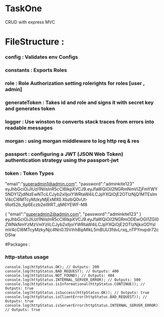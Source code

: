 # TaskOne

CRUD with express MVC

# FileStructure :

### config : Validates env Configs

### constants : Exports Roles

### role : Role Authorization setting rolerights for roles [user , admin]

### generateToken : Takes id and role and signs it with secret key and generates token

### logger : Use winston to converts stack traces from errors into readable messages

### morgan : using morgan middleware to log http req & res

### passport : configuring a JWT (JSON Web Token) authentication strategy using the passport-jwt

### token : Token Types



"email":"superadmin1@admin.com",
"password":"adminkite123"
eyJhbGciOiJIUzI1NiIsInR5cCI6IkpXVCJ9.eyJfaWQiOiI2NGRmNmViZjFmYWY5NDY1ZjdlNzEwNTciLCJyb2xlIjoiYWRtaW4iLCJpYXQiOjE2OTIzNjQ1MTEsImV4cCI6MTcyMzkyMjExMX0.XbzbQ0vUt-tRot52b_6p6Eczb2el9lRT_qM6YEWF-M8

{
"email":"superadmin2@admin.com",
"password":"adminkite123"
}
eyJhbGciOiJIUzI1NiIsInR5cCI6IkpXVCJ9.eyJfaWQiOiI2NGRmODEwOGI1ZGI0ZWNkNmYzMzVmYzIiLCJyb2xlIjoiYWRtaW4iLCJpYXQiOjE2OTIzNjkxODYsImV4cCI6MTcyMzkyNjc4Nn0.15Vihh8ipMlkL5mBUU3fdvLrxq_nTPYnvpdr72cDSIw

#Packages :

### http-status usage
```
console.log(httpStatus.OK); // Outputs: 200
console.log(httpStatus.BAD_REQUEST); // Outputs: 400
console.log(httpStatus.NOT_FOUND); // Outputs: 404
console.log(httpStatus.INTERNAL_SERVER_ERROR); // Outputs: 500
console.log(httpStatus.isInformational(httpStatus.CONTINUE)); // Outputs: true
console.log(httpStatus.isSuccess(httpStatus.OK)); // Outputs: true
console.log(httpStatus.isClientError(httpStatus.BAD_REQUEST)); // Outputs: true
console.log(httpStatus.isServerError(httpStatus.INTERNAL_SERVER_ERROR)); // Outputs: true

```
